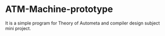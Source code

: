 # ATM-Machine-prototype
 It is a simple program for Theory of Autometa and compiler design subject mini project.

